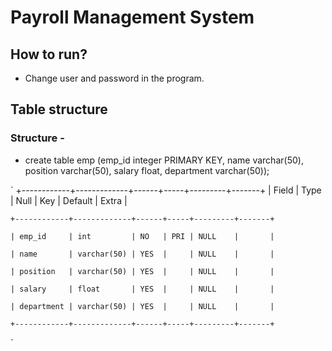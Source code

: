 # Payroll Management System

## How to run?
- Change user and password in the program.

## Table structure
### Structure - 
- create table emp (emp_id integer PRIMARY KEY, name varchar(50), position varchar(50), salary float, department varchar(50));

`
    +------------+-------------+------+-----+---------+-------+
    | Field      | Type        | Null | Key | Default | Extra |

    +------------+-------------+------+-----+---------+-------+

    | emp_id     | int         | NO   | PRI | NULL    |       |

    | name       | varchar(50) | YES  |     | NULL    |       |

    | position   | varchar(50) | YES  |     | NULL    |       |

    | salary     | float       | YES  |     | NULL    |       |

    | department | varchar(50) | YES  |     | NULL    |       |

    +------------+-------------+------+-----+---------+-------+
`